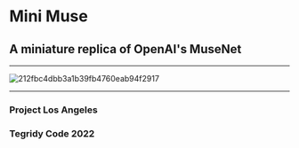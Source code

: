 # Mini Muse
## A miniature replica of OpenAI's MuseNet

***

![212fbc4dbb3a1b39fb4760eab94f2917](https://user-images.githubusercontent.com/56325539/184526613-84f9e20f-aa32-4eea-92cf-141a34900a32.jpg)

***

### Project Los Angeles
### Tegridy Code 2022
